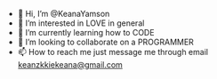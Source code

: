 - 👋 Hi, I’m @KeanaYamson
- 👀 I’m interested in LOVE in general
- 🌱 I’m currently learning how to CODE 
- 💞️ I’m looking to collaborate on a PROGRAMMER
- 📫 How to reach me just message me through email keanzkkiekeana@gmail.com
<!---
KeanaYamson/KeanaYamson is a ✨ special ✨ repository because its `README.md` (this file) appears on your GitHub profile.
You can click the Preview link to take a look at your changes.
--->
